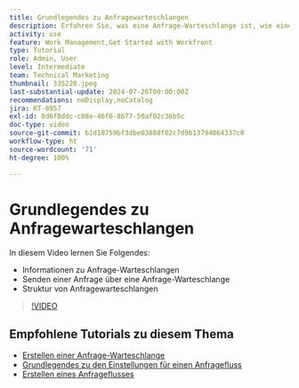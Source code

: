 ```yaml
---
title: Grundlegendes zu Anfragewarteschlangen
description: Erfahren Sie, was eine Anfrage-Warteschlange ist, wie eine Anfrage über eine Anfrage-Warteschlange gesendet wird und wie Anfrage-Warteschlangen strukturiert sind.
activity: use
feature: Work Management,Get Started with Workfront
type: Tutorial
role: Admin, User
level: Intermediate
team: Technical Marketing
thumbnail: 335220.jpeg
last-substantial-update: 2024-07-26T00:00:00Z
recommendations: noDisplay,noCatalog
jira: KT-8957
exl-id: 8d6f8ddc-c08e-46f6-8b77-50af02c36b5c
doc-type: video
source-git-commit: b1d18759bf3dbe03888f02c7d9b13794064337c0
workflow-type: ht
source-wordcount: '71'
ht-degree: 100%

---
```


# Grundlegendes zu Anfragewarteschlangen

In diesem Video lernen Sie Folgendes:

* Informationen zu Anfrage-Warteschlangen
* Senden einer Anfrage über eine Anfrage-Warteschlange
* Struktur von Anfragewarteschlangen


>[!VIDEO](https://video.tv.adobe.com/v/335220/?quality=12&learn=on)

## Empfohlene Tutorials zu diesem Thema

* [Erstellen einer Anfrage-Warteschlange](/help/manage-work/request-queues/create-a-request-queue.md)
* [Grundlegendes zu den Einstellungen für einen Anfragefluss](/help/manage-work/request-queues/understand-settings-for-a-flow-request.md)
* [Erstellen eines Anfrageflusses](/help/manage-work/request-queues/create-a-request-flow.md)

